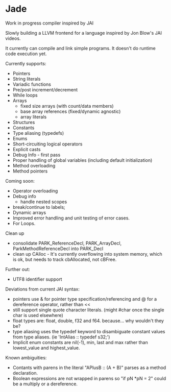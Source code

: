 # Jade
Work in progress compiler inspired by JAI

Slowly building a LLVM frontend for a language inspired by Jon Blow's JAI videos.

It currently can compile and link simple programs. It doesn't do runtime code execution yet.

Currently supports:
  * Pointers
  * String literals
  * Variadic functions
  * Pre/post increment/decrement
  * While loops
  * Arrays
    - fixed size arrays (with count/data members)
    - base array references (fixed/dynamic agnostic)
    - array literals
  * Structures
  * Constants
  * Type aliasing (typedefs)
  * Enums
  * Short-circuiting logical operators
  * Explicit casts
  * Debug Info - first pass
  * Proper handling of global variables (including default initialization)
  * Method overloading
  * Method pointers

Coming soon:
  * Operator overloading
  * Debug info
    - handle nested scopes
  * break/continue to labels;
  * Dynamic arrays
  * Improved error handling and unit testing of error cases.
  * For Loops.

Clean up
  * consolidate PARK_ReferenceDecl, PARK_ArrayDecl, ParkMethodReferenceDecl into PARK_Decl
  * clean up CAlloc - It's currently overflowing into system memory, which is ok, but needs to track cbAllocated, not cBFree.

Further out:
  * UTF8 identifier support

Deviations from current JAI syntax:
  * pointers use & for pointer type specification/referencing and @ for a dereference operator, rather than <<
  * still support single quote character literals. (might #char once the single char is used elsewhere)
  * float types are: float, double, f32 and f64. because... why wouldn't they be?
  * type aliasing uses the typedef keyword to disambiguate constant values from type aliases. (ie 'IntAlias :: typedef s32;')
  * Implicit enum constants are nil(-1), min, last and max rather than lowest_value and highest_value.

Known ambiguities:
   * Contants with parens in the literal "APlusB :: (A + B)" parses as a method declaration.
   * Boolean expressions are not wrapped in parens so "if pN *pN = 2" could be a multiply or a dereference.